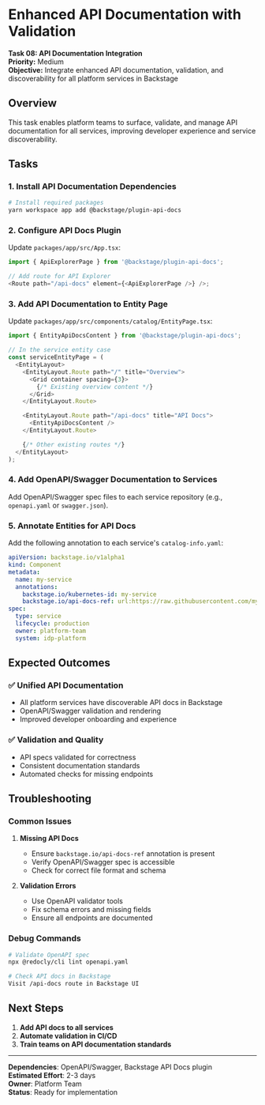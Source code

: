 # Enhanced API Documentation with Validation

**Task 08: API Documentation Integration**  
**Priority:** Medium  
**Objective:** Integrate enhanced API documentation, validation, and discoverability for all platform services in Backstage

## Overview

This task enables platform teams to surface, validate, and manage API documentation for all services, improving developer experience and service discoverability.

## Tasks

### 1. Install API Documentation Dependencies

```bash
# Install required packages
yarn workspace app add @backstage/plugin-api-docs
```

### 2. Configure API Docs Plugin

Update `packages/app/src/App.tsx`:

```typescript
import { ApiExplorerPage } from '@backstage/plugin-api-docs';

// Add route for API Explorer
<Route path="/api-docs" element={<ApiExplorerPage />} />;
```

### 3. Add API Documentation to Entity Page

Update `packages/app/src/components/catalog/EntityPage.tsx`:

```typescript
import { EntityApiDocsContent } from '@backstage/plugin-api-docs';

// In the service entity case
const serviceEntityPage = (
  <EntityLayout>
    <EntityLayout.Route path="/" title="Overview">
      <Grid container spacing={3}>
        {/* Existing overview content */}
      </Grid>
    </EntityLayout.Route>

    <EntityLayout.Route path="/api-docs" title="API Docs">
      <EntityApiDocsContent />
    </EntityLayout.Route>

    {/* Other existing routes */}
  </EntityLayout>
);
```

### 4. Add OpenAPI/Swagger Documentation to Services

Add OpenAPI/Swagger spec files to each service repository (e.g., `openapi.yaml` or `swagger.json`).

### 5. Annotate Entities for API Docs

Add the following annotation to each service's `catalog-info.yaml`:

```yaml
apiVersion: backstage.io/v1alpha1
kind: Component
metadata:
  name: my-service
  annotations:
    backstage.io/kubernetes-id: my-service
    backstage.io/api-docs-ref: url:https://raw.githubusercontent.com/my-org/my-service/main/openapi.yaml
spec:
  type: service
  lifecycle: production
  owner: platform-team
  system: idp-platform
```

## Expected Outcomes

### ✅ **Unified API Documentation**

- All platform services have discoverable API docs in Backstage
- OpenAPI/Swagger validation and rendering
- Improved developer onboarding and experience

### ✅ **Validation and Quality**

- API specs validated for correctness
- Consistent documentation standards
- Automated checks for missing endpoints

## Troubleshooting

### Common Issues

1. **Missing API Docs**

   - Ensure `backstage.io/api-docs-ref` annotation is present
   - Verify OpenAPI/Swagger spec is accessible
   - Check for correct file format and schema

2. **Validation Errors**
   - Use OpenAPI validator tools
   - Fix schema errors and missing fields
   - Ensure all endpoints are documented

### Debug Commands

```bash
# Validate OpenAPI spec
npx @redocly/cli lint openapi.yaml

# Check API docs in Backstage
Visit /api-docs route in Backstage UI
```

## Next Steps

1. **Add API docs to all services**
2. **Automate validation in CI/CD**
3. **Train teams on API documentation standards**

---

**Dependencies**: OpenAPI/Swagger, Backstage API Docs plugin  
**Estimated Effort**: 2-3 days  
**Owner**: Platform Team  
**Status**: Ready for implementation
